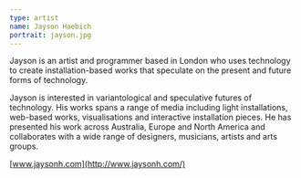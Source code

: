 ```yaml
---
type: artist
name: Jayson Haebich
portrait: jayson.jpg
---
```


Jayson is an artist and programmer based in London who uses technology to create installation-based works that speculate on the present and future forms of technology.
 
Jayson is interested in variantological and speculative futures of technology. His works spans a range of media including light installations, web-based works, visualisations and interactive installation pieces. He has presented his work across Australia, Europe and North America and collaborates with a wide range of designers, musicians, artists and arts groups.

[www.jaysonh.com](http://www.jaysonh.com/)
